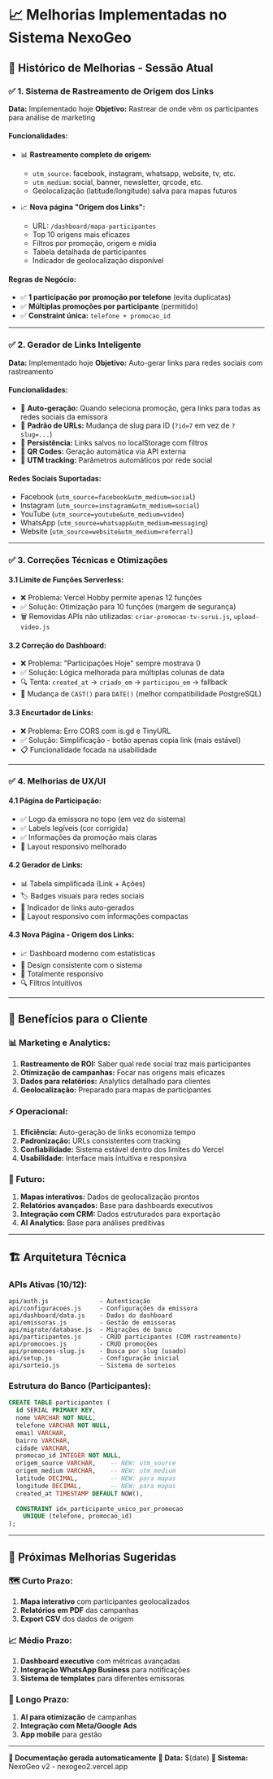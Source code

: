 # 📈 Melhorias Implementadas no Sistema NexoGeo

## 🔄 Histórico de Melhorias - Sessão Atual

### ✅ **1. Sistema de Rastreamento de Origem dos Links**
**Data:** Implementado hoje
**Objetivo:** Rastrear de onde vêm os participantes para análise de marketing

#### Funcionalidades:
- 📊 **Rastreamento completo de origem:**
  - `utm_source`: facebook, instagram, whatsapp, website, tv, etc.
  - `utm_medium`: social, banner, newsletter, qrcode, etc.
  - Geolocalização (latitude/longitude) salva para mapas futuros

- 📈 **Nova página "Origem dos Links":**
  - URL: `/dashboard/mapa-participantes`
  - Top 10 origens mais eficazes
  - Filtros por promoção, origem e mídia
  - Tabela detalhada de participantes
  - Indicador de geolocalização disponível

#### Regras de Negócio:
- ✅ **1 participação por promoção por telefone** (evita duplicatas)
- ✅ **Múltiplas promoções por participante** (permitido)
- ✅ **Constraint única:** `telefone + promocao_id`

---

### ✅ **2. Gerador de Links Inteligente**
**Data:** Implementado hoje
**Objetivo:** Auto-gerar links para redes sociais com rastreamento

#### Funcionalidades:
- 🤖 **Auto-geração:** Quando seleciona promoção, gera links para todas as redes sociais da emissora
- 🔗 **Padrão de URLs:** Mudança de slug para ID (`?id=7` em vez de `?slug=...`)
- 💾 **Persistência:** Links salvos no localStorage com filtros
- 📱 **QR Codes:** Geração automática via API externa
- 🎯 **UTM tracking:** Parâmetros automáticos por rede social

#### Redes Sociais Suportadas:
- Facebook (`utm_source=facebook&utm_medium=social`)
- Instagram (`utm_source=instagram&utm_medium=social`) 
- YouTube (`utm_source=youtube&utm_medium=video`)
- WhatsApp (`utm_source=whatsapp&utm_medium=messaging`)
- Website (`utm_source=website&utm_medium=referral`)

---

### ✅ **3. Correções Técnicas e Otimizações**

#### 3.1 **Limite de Funções Serverless:**
- ❌ Problema: Vercel Hobby permite apenas 12 funções
- ✅ Solução: Otimização para 10 funções (margem de segurança)
- 🗑️ Removidas APIs não utilizadas: `criar-promocao-tv-surui.js`, `upload-video.js`

#### 3.2 **Correção do Dashboard:**
- ❌ Problema: "Participações Hoje" sempre mostrava 0
- ✅ Solução: Lógica melhorada para múltiplas colunas de data
- 🔍 Tenta: `created_at` → `criado_em` → `participou_em` → fallback
- 📅 Mudança de `CAST()` para `DATE()` (melhor compatibilidade PostgreSQL)

#### 3.3 **Encurtador de Links:**
- ❌ Problema: Erro CORS com is.gd e TinyURL
- ✅ Solução: Simplificação - botão apenas copia link (mais estável)
- 📋 Funcionalidade focada na usabilidade

---

### ✅ **4. Melhorias de UX/UI**

#### 4.1 **Página de Participação:**
- ✅ Logo da emissora no topo (em vez do sistema)
- ✅ Labels legíveis (cor corrigida)
- ✅ Informações da promoção mais claras
- 📱 Layout responsivo melhorado

#### 4.2 **Gerador de Links:**
- 📊 Tabela simplificada (Link + Ações)
- 🏷️ Badges visuais para redes sociais
- 🤖 Indicador de links auto-gerados
- 📱 Layout responsivo com informações compactas

#### 4.3 **Nova Página - Origem dos Links:**
- 📈 Dashboard moderno com estatísticas
- 🎨 Design consistente com o sistema
- 📱 Totalmente responsivo
- 🔍 Filtros intuitivos

---

## 🎯 **Benefícios para o Cliente**

### **📊 Marketing e Analytics:**
1. **Rastreamento de ROI:** Saber qual rede social traz mais participantes
2. **Otimização de campanhas:** Focar nas origens mais eficazes
3. **Dados para relatórios:** Analytics detalhado para clientes
4. **Geolocalização:** Preparado para mapas de participantes

### **⚡ Operacional:**
1. **Eficiência:** Auto-geração de links economiza tempo
2. **Padronização:** URLs consistentes com tracking
3. **Confiabilidade:** Sistema estável dentro dos limites do Vercel
4. **Usabilidade:** Interface mais intuitiva e responsiva

### **🔮 Futuro:**
1. **Mapas interativos:** Dados de geolocalização prontos
2. **Relatórios avançados:** Base para dashboards executivos
3. **Integração com CRM:** Dados estruturados para exportação
4. **AI Analytics:** Base para análises preditivas

---

## 🏗️ **Arquitetura Técnica**

### **APIs Ativas (10/12):**
```
api/auth.js              - Autenticação
api/configuracoes.js     - Configurações da emissora
api/dashboard/data.js    - Dados do dashboard
api/emissoras.js         - Gestão de emissoras
api/migrate/database.js  - Migrações de banco
api/participantes.js     - CRUD participantes (COM rastreamento)
api/promocoes.js         - CRUD promoções
api/promocoes-slug.js    - Busca por slug (usado)
api/setup.js             - Configuração inicial
api/sorteio.js           - Sistema de sorteios
```

### **Estrutura do Banco (Participantes):**
```sql
CREATE TABLE participantes (
  id SERIAL PRIMARY KEY,
  nome VARCHAR NOT NULL,
  telefone VARCHAR NOT NULL,
  email VARCHAR,
  bairro VARCHAR,
  cidade VARCHAR,
  promocao_id INTEGER NOT NULL,
  origem_source VARCHAR,    -- NEW: utm_source
  origem_medium VARCHAR,    -- NEW: utm_medium  
  latitude DECIMAL,         -- NEW: para mapas
  longitude DECIMAL,        -- NEW: para mapas
  created_at TIMESTAMP DEFAULT NOW(),
  
  CONSTRAINT idx_participante_unico_por_promocao 
    UNIQUE (telefone, promocao_id)
);
```

---

## 📅 **Próximas Melhorias Sugeridas**

### **🗺️ Curto Prazo:**
1. **Mapa interativo** com participantes geolocalizados
2. **Relatórios em PDF** das campanhas
3. **Export CSV** dos dados de origem

### **📈 Médio Prazo:**
1. **Dashboard executivo** com métricas avançadas
2. **Integração WhatsApp Business** para notificações
3. **Sistema de templates** para diferentes emissoras

### **🚀 Longo Prazo:**
1. **AI para otimização** de campanhas
2. **Integração com Meta/Google Ads**
3. **App mobile** para gestão

---

**🤖 Documentação gerada automaticamente**
**📅 Data:** $(date)
**🔗 Sistema:** NexoGeo v2 - nexogeo2.vercel.app